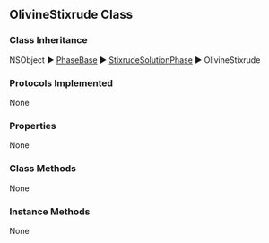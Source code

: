 ## OlivineStixrude Class  
### Class Inheritance  
NSObject ▶️ [PhaseBase](PhaseBase.html) ▶️ [StixrudeSolutionPhase](StixrudeSolutionPhase.md) ▶️ OlivineStixrude  

### Protocols Implemented  
None   

### Properties  
None  

### Class Methods  
None  

### Instance Methods  
None  